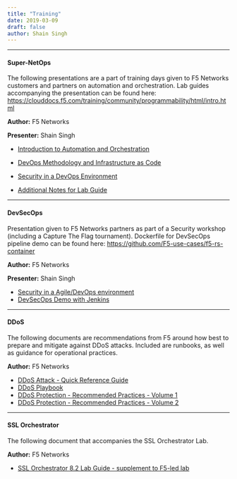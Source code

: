 ```yaml
---
title: "Training"
date: 2019-03-09
draft: false
author: Shain Singh
---
```


<hr />

#### Super-NetOps

The following presentations are a part of training days given to F5 Networks customers and partners
on automation and orchestration. Lab guides accompanying the presentation can be found here: <https://clouddocs.f5.com/training/community/programmability/html/intro.html>

**Author:** F5 Networks

**Presenter:** Shain Singh

- [Introduction to Automation and Orchestration](/files/ANZ%20SuperNetOps%20-%20Class%201%20[Aug%202018].pdf)

- [DevOps Methodology and Infrastructure as Code](/files/ANZ%20SuperNetOps%20-%20Class%202%20[Mar%202019].pdf)

- [Security in a DevOps Environment](/files/ANZ%20SuperNetOps%20-%20Class%203%20[Mar%202019].pdf)

- [Additional Notes for Lab Guide](/files/Additional%20Notes%20for%20SuperNetops%20Lab.pdf)

<hr  />

#### DevSecOps

Presentation given to F5 Networks partners as part of a Security workshop (including a Capture The Flag tournament).
Dockerfile for DevSecOps pipeline demo can be found here: <https://github.com/F5-use-cases/f5-rs-container>

**Author:** F5 Networks

**Presenter:** Shain Singh

- [Security in a Agile/DevOps environment](/files/DevSecOps.pdf)
- [DevSecOps Demo with Jenkins](/files/DevSecOps%20demo.pdf)

<hr />

#### DDoS

The following documents are recommendations from F5 around how best to prepare and mitigate against DDoS attacks.
Included are runbooks, as well as guidance for operational practices.

**Author:** F5 Networks

- [DDoS Attack - Quick Reference Guide](/files/F5_DDoS-Attack-Quick-Reference-Sheets_form_Final.pdf)
- [DDoS Playbook](/files/DDoS-Playbook_Final.pdf)
- [DDoS Protection - Recommended Practices - Volume 1](/files/f5-ddos-protection-recommended-practices-volume-1.pdf)
- [DDoS Protection - Recommended Practices - Volume 2](/files/RA-DDoS-Recommended-Practices-vol-2.pdf)

<hr  />

#### SSL Orchestrator

The following document that accompanies the SSL Orchestrator Lab.

**Author:** F5 Networks

- [SSL Orchestrator 8.2 Lab Guide - supplement to F5-led lab](/files/SSL%20Orchestrator%208.2%20Lab%20Guide%20-%20UDF3%20v1.pdf)

